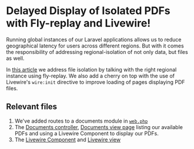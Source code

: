 # Delayed Display of Isolated PDFs with Fly-replay and Livewire!

Running global instances of our Laravel applications allows us to reduce geographical latency for users across different regions. But with it comes the responsibility of addressing regional-isolation of not only data, but files as well.

In [this article](https://fly.io/laravel-bytes/displaying-fly-replay-livewire/) we address file isolation by talking with the right regional instance using fly-replay. We also add a cherry on top with the use of Livewire's `wire:init` directive to improve loading of pages displaying PDF files.

## Relevant files
1. We've added routes to a documents module in [`web.php`](https://github.com/KTanAug21/fly.io-livewire-snippets/blob/master/routes/web.php)
2. The [Documents controller](https://github.com/KTanAug21/fly.io-livewire-snippets/blob/master/app/Http/Controllers/DocumentController.php), [Documents view page](https://github.com/KTanAug21/fly.io-livewire-snippets/blob/master/app/resources/views/documents/index.blade.php) listing our available PDFs and using a Livewire Component to display our PDFs. 
3. The [Livewire Component](https://github.com/KTanAug21/fly.io-livewire-snippets/blob/master/app/Http/Livewire/ShowPdf.php) and [Livewire view](https://github.com/KTanAug21/fly.io-livewire-snippets/blob/master/resources/views/livewire/show-pdf.blade.php)

